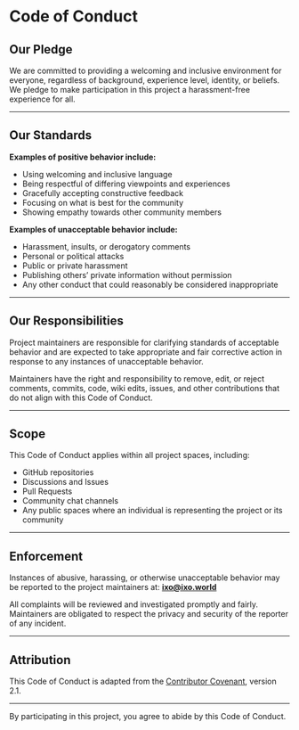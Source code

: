 # Code of Conduct

## Our Pledge

We are committed to providing a welcoming and inclusive environment for everyone, regardless of background, experience level, identity, or beliefs. We pledge to make participation in this project a harassment-free experience for all.

---

## Our Standards

**Examples of positive behavior include:**

* Using welcoming and inclusive language
* Being respectful of differing viewpoints and experiences
* Gracefully accepting constructive feedback
* Focusing on what is best for the community
* Showing empathy towards other community members

**Examples of unacceptable behavior include:**

* Harassment, insults, or derogatory comments
* Personal or political attacks
* Public or private harassment
* Publishing others’ private information without permission
* Any other conduct that could reasonably be considered inappropriate

---

## Our Responsibilities

Project maintainers are responsible for clarifying standards of acceptable behavior and are expected to take appropriate and fair corrective action in response to any instances of unacceptable behavior.

Maintainers have the right and responsibility to remove, edit, or reject comments, commits, code, wiki edits, issues, and other contributions that do not align with this Code of Conduct.

---

## Scope

This Code of Conduct applies within all project spaces, including:

* GitHub repositories
* Discussions and Issues
* Pull Requests
* Community chat channels
* Any public spaces where an individual is representing the project or its community

---

## Enforcement

Instances of abusive, harassing, or otherwise unacceptable behavior may be reported to the project maintainers at:
**ixo@ixo.world**

All complaints will be reviewed and investigated promptly and fairly. Maintainers are obligated to respect the privacy and security of the reporter of any incident.

---

## Attribution

This Code of Conduct is adapted from the [Contributor Covenant](https://www.contributor-covenant.org), version 2.1.

---

By participating in this project, you agree to abide by this Code of Conduct.
